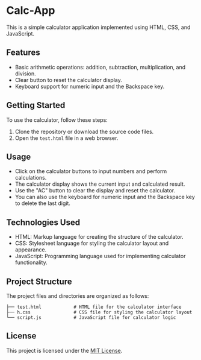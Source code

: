 # Calc-App

This is a simple calculator application implemented using HTML, CSS, and JavaScript.

## Features

- Basic arithmetic operations: addition, subtraction, multiplication, and division.
- Clear button to reset the calculator display.
- Keyboard support for numeric input and the Backspace key.

## Getting Started

To use the calculator, follow these steps:

1. Clone the repository or download the source code files.
2. Open the `test.html` file in a web browser.

## Usage

- Click on the calculator buttons to input numbers and perform calculations.
- The calculator display shows the current input and calculated result.
- Use the "AC" button to clear the display and reset the calculator.
- You can also use the keyboard for numeric input and the Backspace key to delete the last digit.

## Technologies Used

- HTML: Markup language for creating the structure of the calculator.
- CSS: Stylesheet language for styling the calculator layout and appearance.
- JavaScript: Programming language used for implementing calculator functionality.

## Project Structure

The project files and directories are organized as follows:

```
├── test.html            # HTML file for the calculator interface
├── h.css                # CSS file for styling the calculator layout
└── script.js            # JavaScript file for calculator logic
```

## License

This project is licensed under the [MIT License](LICENSE).
